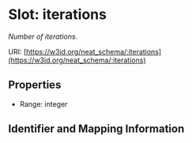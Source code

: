 # Slot: iterations
_Number of iterations._


URI: [https://w3id.org/neat_schema/:iterations](https://w3id.org/neat_schema/:iterations)



<!-- no inheritance hierarchy -->


## Properties

 * Range: integer



## Identifier and Mapping Information





